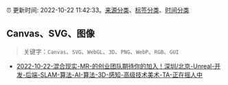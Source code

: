 :alarm_clock: 更新时间: 2022-10-22 11:42:33。[来源分类](../README.md)、[标签分类](../TAGS.md)、[时间分类](../TIMELINE.md)

## Canvas、SVG、图像


> 关键字：`Canvas`、`SVG`、`WebGL`、`3D`、`PNG`、`WebP`、`RGB`、`GUI`



- [2022-10-22-混合现实-MR-的创业团队期待你的加入！深圳/北京-Unreal-开发-后端-SLAM-算法-AI-算法-3D-感知-高级技术美术-TA-正在摇人中](https://www.v2ex.com/t/888959) 